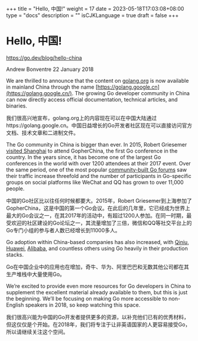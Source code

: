 +++
title = "Hello, 中国!"
weight = 17
date = 2023-05-18T17:03:08+08:00
type = "docs"
description = ""
isCJKLanguage = true
draft = false
+++

# Hello, 中国!

https://go.dev/blog/hello-china

Andrew Bonventre
22 January 2018

We are thrilled to announce that the content on [golang.org](https://golang.org/) is now available in mainland China through the name [https://golang.google.cn](https://golang.google.cn/). The growing Go developer community in China can now directly access official documentation, technical articles, and binaries.

我们很高兴地宣布，golang.org上的内容现在可以在中国大陆通过https://golang.google.cn。中国日益增长的Go开发者社区现在可以直接访问官方文档、技术文章和二进制文件。

The Go community in China is bigger than ever. In 2015, Robert Griesemer [visited Shanghai](https://go.dev/blog/gopherchina) to attend GopherChina, the first Go conference in the country. In the years since, it has become one of the largest Go conferences in the world with over 1200 attendees at their 2017 event. Over the same period, one of the most popular [community-built Go forums](https://gocn.io/) saw their traffic increase threefold and the number of participants in Go-specific groups on social platforms like WeChat and QQ has grown to over 11,000 people.

中国的Go社区比以往任何时候都要大。2015年，Robert Griesemer到上海参加了GopherChina，这是中国的第一个Go会议。在此后的几年里，它已经成为世界上最大的Go会议之一，在其2017年的活动中，有超过1200人参加。在同一时期，最受欢迎的社区建设的Go论坛之一，其流量增加了三倍，微信和QQ等社交平台上的Go专门小组的参与者人数已经增长到11000多人。

Go adoption within China-based companies has also increased, with [Qiniu](https://www.qiniu.com/), [Huawei](http://www.huawei.com/), [Alibaba](http://www.alibabagroup.com/), and countless others using Go heavily in their production stacks.

Go在中国企业中的应用也在增加，奇牛、华为、阿里巴巴和无数其他公司都在其生产堆栈中大量使用Go。

We’re excited to provide even more resources for Go developers in China to supplement the excellent material already available to them, but this is just the beginning. We’ll be focusing on making Go more accessible to non-English speakers in 2018, so keep watching this space.

我们很高兴能为中国的Go开发者提供更多的资源，以补充他们已有的优秀材料，但这仅仅是个开始。在2018年，我们将专注于让非英语国家的人更容易接受Go，所以请继续关注这个空间。
